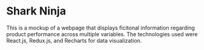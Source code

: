 # Shark Ninja

This is a mockup of a webpage that displays ficitonal information regarding product performance across multiple variables. The technologies used were React.js, Redux.js, and Recharts for data visualization.